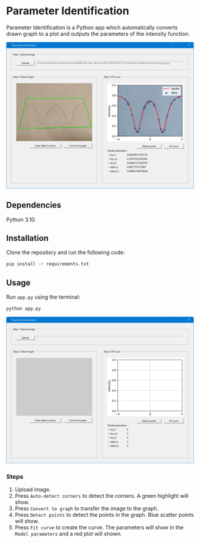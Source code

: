 # Parameter Identification

Parameter Identification is a Python app which automatically converts drawn graph to a plot and outputs the parameters of the intensity function.

![The app in action](./assets/app-in-action.jpg)

## Dependencies

Python 3.10.

## Installation

Clone the repository and run the following code:
```bash
pip install -r requirements.txt
```

## Usage
Run `app.py` using the terminal:
```bash
python app.py
```
![app](./assets/app.jpg)

### Steps
1. Upload image.
2. Press `Auto-detect corners` to detect the corners. A green highlight will show.
3. Press `Convert to graph` to transfer the image to the graph.
4. Press `Detect points` to detect the points in the graph. Blue scatter points will show.
5. Press `Fit curve` to create the curve. The parameters will show in the `Model parameters` and a red plot will shown.